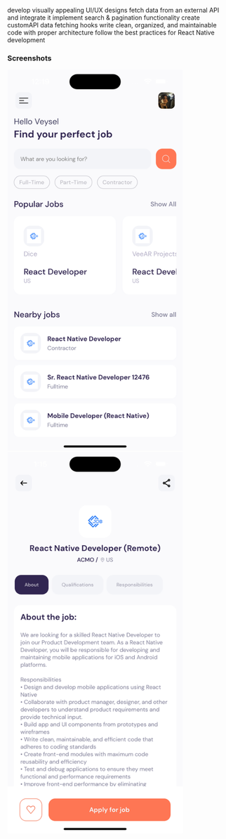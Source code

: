 develop visually appealing UI/UX designs
fetch data from an external API and integrate it
implement search & pagination functionality
create customAPI data fetching hooks
write clean, organized, and maintainable code with proper architecture
follow the best practices for React Native development

### Screenshots
<img src="./assets/images/jobs-homepage.png" alt="" style="width:400px; object-fix: cover;">
<img src="./assets/images/jobs-detail.png" alt="" style="width:400px; object-fix: cover;">
